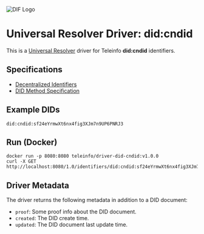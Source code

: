 ![DIF Logo](https://raw.githubusercontent.com/decentralized-identity/universal-resolver/master/docs/logo-dif.png)

# Universal Resolver Driver: did:cndid

This is a [Universal Resolver](https://github.com/decentralized-identity/universal-resolver/) driver for Teleinfo **did:cndid** identifiers.

## Specifications

* [Decentralized Identifiers](https://www.w3.org/TR/did-core/)
* [DID Method Specification](https://github.com/teleinfo-bif/cndid/blob/main/doc/en/CNDID%20Protocol%20Specification.md)

## Example DIDs

```
did:cndid:sf24eYrmwXt6nx4fig3XJm7n9UP6PNRJ3
```

## Run (Docker)

```
docker run -p 8080:8080 teleinfo/driver-did-cndid:v1.0.0
curl -X GET http://localhost:8080/1.0/identifiers/did:cndid:sf24eYrmwXt6nx4fig3XJm7n9UP6PNRJ3
```

## Driver Metadata

The driver returns the following metadata in addition to a DID document:

* `proof`: Some proof info about the DID document.
* `created`: The DID create time.
* `updated`: The DID document last update time.